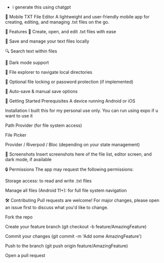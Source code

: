 - i generate this using chatgpt

📄 Mobile TXT File Editor
A lightweight and user-friendly mobile app for creating, editing, and managing .txt files on the go.

📱 Features
📝 Create, open, and edit .txt files with ease

💾 Save and manage your text files locally

🔍 Search text within files

🌙 Dark mode support

📂 File explorer to navigate local directories

🔐 Optional file locking or password protection (if implemented)

🔄 Auto-save & manual save options

🚀 Getting Started
Prerequisites
A device running Android or iOS

Installation
I built this for my personal use only. You can run using expo if u want to use it

Path Provider (for file system access)

File Picker

Provider / Riverpod / Bloc (depending on your state management)

📸 Screenshots
Insert screenshots here of the file list, editor screen, and dark mode, if available

🔒 Permissions
The app may request the following permissions:

Storage access: to read and write .txt files

Manage all files (Android 11+): for full file system navigation

🛠️ Contributing
Pull requests are welcome! For major changes, please open an issue first to discuss what you'd like to change.

Fork the repo

Create your feature branch (git checkout -b feature/AmazingFeature)

Commit your changes (git commit -m 'Add some AmazingFeature')

Push to the branch (git push origin feature/AmazingFeature)

Open a pull request

